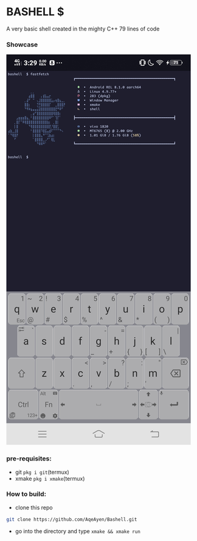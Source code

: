 # BASHELL $

A very basic shell created in the mighty C++
79 lines of code 
### Showcase
![img1](Screenshot_20241219_152922.jpg) 
### pre-requisites:
 - git ```pkg i git```(termux)
 - xmake ```pkg i xmake```(termux)
### How to build:
 - clone this repo
```sh
git clone https://github.com/AqeAyen/Bashell.git
```

 - go into the directory and type ```xmake && xmake run```
